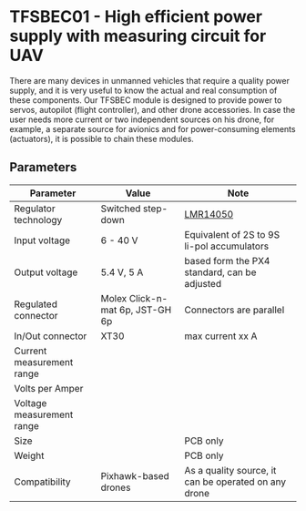 # TFSBEC01 - High efficient power supply with measuring circuit for UAV

There are many devices in unmanned vehicles that require a quality power supply, and it is very useful to know the actual and real consumption of these components. Our TFSBEC module is designed to provide power to servos, autopilot (flight controller), and other drone accessories. In case the user needs more current or two independent sources on his drone, for example, a separate source for avionics and for power-consuming elements (actuators), it is possible to chain these modules.

## Parameters

| Parameter | Value | Note |
|------|------|---------|
| Regulator technology | Switched step-down| [LMR14050](https://www.ti.com/lit/ds/symlink/lmr14050.pdf)|
| Input voltage | 6 - 40 V  | Equivalent of 2S to 9S li-pol  accumulators |
| Output voltage | 5.4 V, 5 A | based form the PX4 standard, can be adjusted |
| Regulated connector | Molex Click-n-mat 6p, JST-GH 6p | Connectors are parallel |
| In/Out connector | XT30 | max current xx A |
| Current measurement range | | |
| Volts per Amper | | |
| Voltage measurement range | | |
| Size | | PCB only |
| Weight | | PCB only |
| Compatibility | Pixhawk-based drones | As a quality source, it can be operated on any drone |

